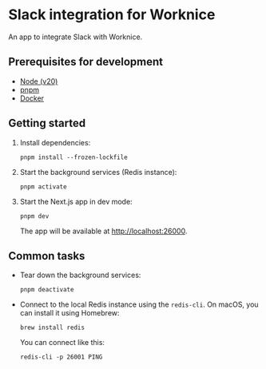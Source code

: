 # Slack integration for Worknice

An app to integrate Slack with Worknice.

## Prerequisites for development

- [Node (v20)](https://nodejs.org/en/download/)
- [pnpm](https://pnpm.io/installation)
- [Docker](https://docs.docker.com/get-docker/)

## Getting started

1.  Install dependencies:

    ```
    pnpm install --frozen-lockfile
    ```

2.  Start the background services (Redis instance):

    ```
    pnpm activate
    ```

3.  Start the Next.js app in dev mode:

    ```
    pnpm dev
    ```

    The app will be available at [http://localhost:26000](http://localhost:26000).

## Common tasks

- Tear down the background services:

  ```
  pnpm deactivate
  ```

- Connect to the local Redis instance using the `redis-cli`. On macOS, you can install it using
  Homebrew:

  ```
  brew install redis
  ```

  You can connect like this:

  ```
  redis-cli -p 26001 PING
  ```
